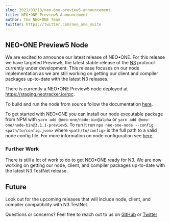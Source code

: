 ```yaml
---
slug: 2021/03/18/neo-one-preview5-announcement
title: NEO•ONE Preview5 Announcement
author: The NEO•ONE Team
twitter: https://twitter.com/neo_one_suite
---
```


## NEO•ONE Preview5 Node

We are excited to announce our latest release of NEO•ONE. For this release we have targeted Preview5, the latest stable release of the [N3](https://medium.com/neo-smart-economy/introducing-neo-n3-the-next-evolution-of-the-neo-blockchain-b2960c4def6e) protocol currently under development. This release focuses on our node implementation as we are still working on getting our client and compiler packages up-to-date with the latest N3 releases.

There is currently a NEO•ONE Preview5 node deployed at https://staging.neotracker.io/rpc.

To build and run the node from source follow the documentation [here](/docs/node-source).

To get started with NEO•ONE you can install our node executable package from NPM with `yarn add @neo-one/node-bin@alpha` or `yarn add @neo-one/node-bin@3.1.1-preview5`. To run it run `npx neo-one-node --config <path/to/config.json>` where `<path/to/config>` is the full path to a valid node config file. For more information on node configuration see [here](/docs/node-configuration).

### Further Work

There is still a lot of work to do to get NEO•ONE ready for N3. We are now working on getting our node, client, and compiler packages up-to-date with the latest N3 TestNet release.

## Future

Look out for the upcoming releases that will include node, client, and compiler compatibility with N3 TestNet.

Questions or concerns? Feel free to reach out to us on [GitHub](https://github.com/neo-one-suite/neo-one) or [Twitter](https://twitter.com/neo_one_suite)
